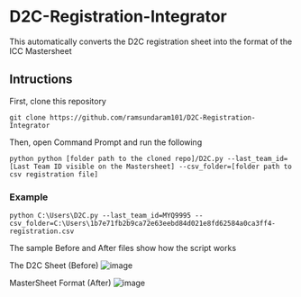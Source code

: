 # D2C-Registration-Integrator
This automatically converts the D2C registration sheet into the format of the ICC Mastersheet

## Intructions ##

First, clone this repository

`git clone https://github.com/ramsundaram101/D2C-Registration-Integrator`

Then, open Command Prompt and run the following

`python python [folder path to the cloned repo]/D2C.py --last_team_id=[Last Team ID visible on the Mastersheet] --csv_folder=[folder path to csv registration file]`

### Example ###

`python C:\Users\D2C.py --last_team_id=MYQ9995 --csv_folder=C:\Users\1b7e71fb2b9ca72e63eebd84d021e8fd62584a0ca3ff4-registration.csv`


The sample Before and After files show how the script works

The D2C Sheet (Before)
![image](https://user-images.githubusercontent.com/87599801/163529350-9989f460-2478-4864-b316-4d51be65c1c8.png)


MasterSheet Format (After)
![image](https://user-images.githubusercontent.com/87599801/163529614-3e8f6216-d02b-4e81-8460-46f1937ac1df.png)


